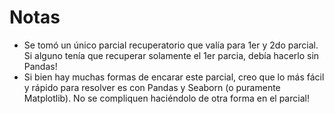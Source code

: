 # Notas

- Se tomó un único parcial recuperatorio que valía para 1er y 2do parcial. Si alguno tenía que recuperar solamente el 1er parcia, debía hacerlo sin Pandas!
- Si bien hay muchas formas de encarar este parcial, creo que lo más fácil y rápido para resolver es con Pandas y Seaborn (o puramente Matplotlib). No se compliquen haciéndolo de otra forma en el parcial!